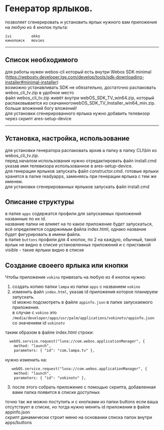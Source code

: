 # Генератор ярлыков.
позволяет сгенерировать и установить ярлык нужного вам приложения на любую из 4 кнопок пульта:

	ivi 		okko
	кинопоиск	movies
____  
## Список необходимого  

для работы нужен webos-cli который есть внутри Webos SDK minimal (https://webostv.developer.lge.com/develop/tools/sdk-downloading-installer#minimal-installer)  
возможно устанавливать SDK не обязательно, достаточно распаковать webos_cli_tv.zip в удобное место  
файл webos_cli_tv.zip живёт внутри webOS_SDK_TV_win64.zip, который распаковывается из скачанногоwebOS_SDK_TV_Installer_win64_min.zip. больше вложений богу вложений!  
для установки сгенерированного ярлыка нужно добавить телевизор через скрипт ares-setup-device 
____  
## Установка, настройка, использование

для установки генератора распаковать архив а папку в папку CLI\bin из webos_cli_tv.zip.  
перед началом использования нужно отредактировать файл install.cmd указав имя телевизора использованное в ares-setup-device.  
для генерации ярлыков запускать файл constructor.cmd. готовые ярлыки хранятся в папке readyapps, заменяясь при генерации ярлыка с тем же именем.  
для установки сгенерированных ярлыков запускать файл install.cmd  

## Описание структуры

в папке `apps` содержатся профили для запускаемых приложений названные по их id.  
название папки не влияет на то какое приложение будет запускаться, всё определяется содержимым файла index.html, однако название будет фигурировать в имени файла.  
в папке `buttons` профили для 4 кнопок, по 2 на каждую, обычный, такой ярлык не видно в списке установленных приложений и с приставкой visible - такие ярлыки видно в списке  

## Создание своеего ярлыка или кнопки

Чтобы приложение `vokino` привязать на любую из 4 кнопок нужно:
1. создать копию папки `lampa` из папки `apps` с названием `vokino`  
2. изменить файл `index.html`, указав id приложения которое планируем запускать.  
id можно подсмотреть в файле `appinfo.json` в папке запускаемого приложения.  
в случае с `vokino` это `/media/developer/apps/usr/palm/applications/vokinotv/appinfo.json` со значением id `vokinotv`  

таким образом в файле index.html строки:
```html
  webOS.service.request("luna://com.webos.applicationManager", {
    method: "launch",
    parameters: { "id": "com.lampa.tv" },
```
нужно изменить на:
```html
   webOS.service.request("luna://com.webos.applicationManager", {
    method: "launch",
    parameters: { "id": "vokinotv" },
```
3. после этого собрать приложение с помощью скрипта, добавленная вами папка появится в списке доступных  

точно так же можно поступить и с кнопками из папки buttons если ваша отсутствует в списке, но тогда нужно менять id приложения в файле appinfo.json  
скрипт динамически строит меню на основании списка папок внутри apps/buttons
